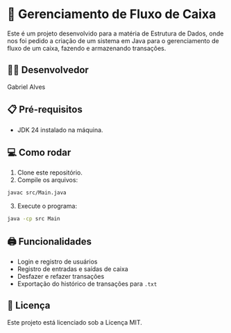 # 🏧 Gerenciamento de Fluxo de Caixa

Este é um projeto desenvolvido para a matéria de Estrutura de Dados, onde nos foi pedido a criação de um sistema em Java para o gerenciamento de fluxo de um caixa, fazendo e armazenando transações.

## 👨‍💻 Desenvolvedor

Gabriel Alves

## 📋 Pré-requisitos

- JDK 24 instalado na máquina.

## 💻 Como rodar

1. Clone este repositório.
2. Compile os arquivos:

```bash
javac src/Main.java
```

3. Execute o programa:

```bash
java -cp src Main
```

## 🖨️ Funcionalidades

- Login e registro de usuários
- Registro de entradas e saídas de caixa
- Desfazer e refazer transações
- Exportação do histórico de transações para `.txt`

## 🧾 Licença

Este projeto está licenciado sob a Licença MIT.
